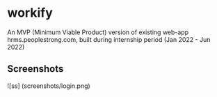 # workify
An MVP (Minimum Viable Product) version of existing web-app hrms.peoplestrong.com, built during internship period (Jan 2022 - Jun 2022)

## Screenshots
![ss] (screenshots/login.png)




